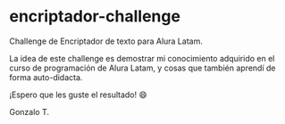 # encriptador-challenge
Challenge de Encriptador de texto para Alura Latam.

  La idea de este challenge es demostrar mi conocimiento adquirido en el curso
  de programación de Alura Latam, y cosas que también aprendí de forma auto-didacta.

¡Espero que les guste el resultado! 😄

Gonzalo T.
